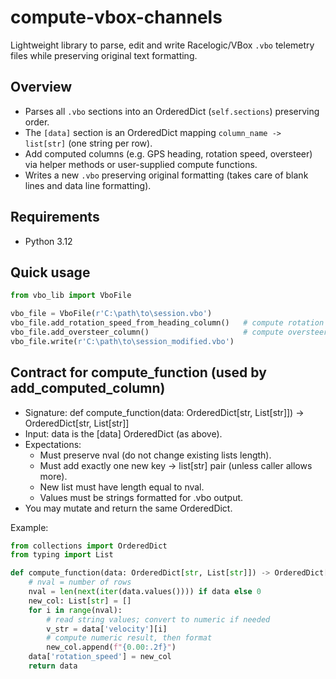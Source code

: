 # compute-vbox-channels

Lightweight library to parse, edit and write Racelogic/VBox `.vbo` telemetry files while preserving original text formatting.

## Overview

- Parses all `.vbo` sections into an OrderedDict (`self.sections`) preserving order.
- The `[data]` section is an OrderedDict mapping `column_name -> list[str]` (one string per row).
- Add computed columns (e.g. GPS heading, rotation speed, oversteer) via helper methods or user-supplied compute functions.
- Writes a new `.vbo` preserving original formatting (takes care of blank lines and data line formatting).

## Requirements

- Python 3.12

## Quick usage

```python
from vbo_lib import VboFile

vbo_file = VboFile(r'C:\path\to\session.vbo')
vbo_file.add_rotation_speed_from_heading_column()   # compute rotation speed from heading
vbo_file.add_oversteer_column()                     # compute oversteer from rotation & gyro z
vbo_file.write(r'C:\path\to\session_modified.vbo')
```

## Contract for compute_function (used by add_computed_column)
- Signature: def compute_function(data: OrderedDict[str, List[str]]) -> OrderedDict[str, List[str]]
- Input: data is the [data] OrderedDict (as above).
- Expectations:
    + Must preserve nval (do not change existing lists length).
    + Must add exactly one new key -> list[str] pair (unless caller allows more).
    + New list must have length equal to nval.
    + Values must be strings formatted for .vbo output.
- You may mutate and return the same OrderedDict.

Example:

```python
from collections import OrderedDict
from typing import List

def compute_function(data: OrderedDict[str, List[str]]) -> OrderedDict[str, List[str]]:
    # nval = number of rows
    nval = len(next(iter(data.values()))) if data else 0
    new_col: List[str] = []
    for i in range(nval):
        # read string values; convert to numeric if needed
        v_str = data['velocity'][i]
        # compute numeric result, then format
        new_col.append(f"{0.00:.2f}")
    data['rotation_speed'] = new_col
    return data
```